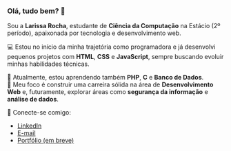 ### Olá, tudo bem? 👋  
Sou a **Larissa Rocha**, estudante de **Ciência da Computação** na Estácio (2º período), apaixonada por tecnologia e desenvolvimento web.

💻 Estou no início da minha trajetória como programadora e já desenvolvi pequenos projetos com **HTML**, **CSS** e **JavaScript**, sempre buscando evoluir minhas habilidades técnicas.

🌱 Atualmente, estou aprendendo também **PHP**, **C** e **Banco de Dados**.  
🎯 Meu foco é construir uma carreira sólida na área de **Desenvolvimento Web** e, futuramente, explorar áreas como **segurança da informação** e **análise de dados**.

🔗 Conecte-se comigo:
- [LinkedIn](https://www.linkedin.com/in/larissarocha)  
- [E-mail](mailto:laryssa_rocha@outlook.com)  
- [Portfólio (em breve)](https://github.com/Larissarocha705)


